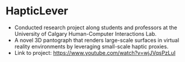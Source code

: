 # HapticLever
- Conducted research project along students and professors at the University of Calgary Human-Computer Interactions Lab.
- A novel 3D pantograph that renders large-scale surfaces in virtual reality environments by leveraging small-scale haptic proxies.
- Link to project: https://www.youtube.com/watch?v=wjJVqsPzLuI
